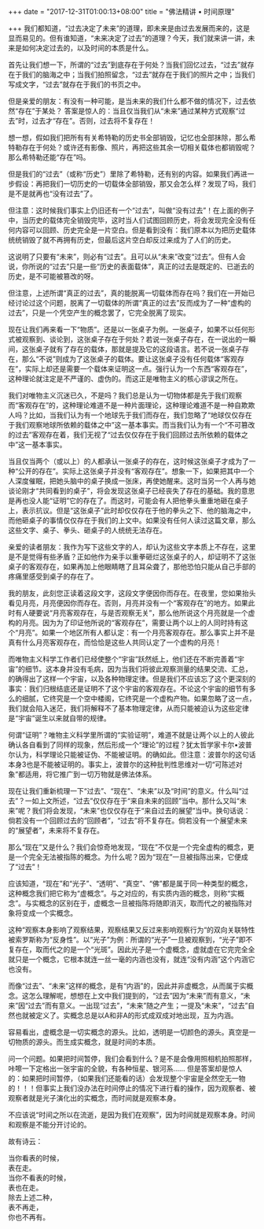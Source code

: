 +++
date = "2017-12-31T01:00:13+08:00"
title = "佛法精讲 • 时间原理"

+++
我们都知道，“过去决定了未来”的道理，即未来是由过去发展而来的，这是显而易见的。但有谁知道，“未来决定了过去”的道理？今天，我们就来讲一讲，未来是如何决定过去的，以及时间的本质是什么。  
  
首先让我们想一下，所谓的“过去”到底存在于何处？当我们回忆过去，“过去”就存在于我们的脑海之中；当我们拍照留念，“过去”就存在于我们的照片之中；当我们写成文字，“过去”就存在于我们的书页之中。  
  
但是亲爱的朋友：有没有一种可能，是当未来的我们什么都不做的情况下，过去依然“存在”于某处？  答案是惊人的：当且仅当我们从“未来”通过某种方式观察“过去”时，过去才“存在”。否则，过去将不复存在！  
  
想一想，假如我们把所有有关希特勒的历史书全部销毁，记忆也全部抹除，那么希特勒存在于何处？或许还有影像、照片，再把这些其余一切相关载体也都销毁呢？那么希特勒还能“存在”吗。  
  
但是我们的“过去”（或称“历史”）里除了希特勒，还有别的内容。如果我们再进一步假设：再把我们一切历史的一切载体全部销毁，那又会怎么样？发现了吗，我们是不是就再也“没有过去”了。  
  
但注意：这时候我们事实上仍旧还有一个“过去”，叫做“没有过去”！在上面的例子中，当历史的载体完全销毁完毕，这时当人们试图回顾历史，将会发现完全没有任何内容可以回顾、历史完全是一片空白。但是看到没有：我们原本以为把历史载体统统销毁了就不再拥有历史，但最后这片空白却反过来成为了人们的历史。  
  
这说明了只要有“未来”，则必有“过去”。且可以从“未来”改变“过去”。但有人会说，你所说的“过去”只是一些“历史的表面载体”，真正的过去是既定的、已逝去的历史，是不可能被篡改的呀。  
  
但注意，上述所谓“真正的过去”，真的能脱离一切载体而存在吗？我们在一开始已经讨论过这个问题，脱离了一切载体的所谓“真正的过去”反而成为了一种“虚构的过去”，只是一个凭空产生的概念罢了，它完全脱离了现实。  
  
现在让我们再来看一下“物质”。还是以一张桌子为例。一张桌子，如果不以任何形式被观察到、谈论到，这张桌子存在于何处？若说一张桌子存在，在一说出的一瞬间，这张桌子就有了存在的载体，那就是提及它的这段语言。若不说一张桌子存在，那么“不说”则成为了这张桌子的载体。要让这张桌子没有任何载体“客观存在”，实际上却还是需要一个载体来证明这一点。强行认为一个东西“客观存在”，这种理论就注定是不严谨的、虚伪的。而这正是唯物主义的核心谬误之所在。  
  
我们对唯物主义沉迷已久，不是吗？我们总是认为一切物体都是先于我们观察而“客观存在”的，这种理论难道不是一种片面理论，这种理论难道不是一种自欺欺人吗？比如，当我们认为有一个地球先于我们而存在，我们忽略了“地球仅仅存在于我们观察地球所依赖的载体之中”这一基本事实。而当我们认为有一个“不可篡改的过去”客观存在着，我们无视了“过去仅仅存在于我们回顾过去所依赖的载体之中”这一基本事实。  
  
当且仅当两个（或以上）的人都承认一张桌子的存在，这时候这张桌子才成为了一种“公开的存在”。实际上这张桌子并没有“客观存在”。想象一下，如果把其中一个人深度催眠，把她头脑中的桌子换成一张床，再使她醒来。这时当另一个人再与她谈论刚才“共同看到的桌子”，将会发现这张桌子已经丧失了存在的基础。我的意思是再也没人能“证明”它的存在了。而这时，可能会有人把他拳头重重地砸在桌子上，表示抗议。但是“这张桌子”此时却仅仅存在于他的拳头之下、他的脑海之中，而他砸桌子的事情仅仅存在于我们的上文中。如果没有任何人读过这篇文章，那么这些文字、桌子、拳头、砸桌子的人统统无法存在。  
  
亲爱的读者朋友：我作为写下这些文字的人，却认为这些文字本质上不存在，这里是不是觉得有些矛盾？正如他作为亲手以重拳砸烂这张桌子的人，却证明不了这张桌子的客观存在，如果再加上他眼睛瞎了且耳朵聋了，那他恐怕只能从自己手部的疼痛里感受到桌子的存在了。  
  
我的朋友，此刻您正读着这段文字，这段文字便因你而存在。在夜里，您如果抬头看见月亮，月亮便因你而存在。否则，月亮并没有一个“客观存在”的地方。如果此时有人硬要说“月亮客观存在，与是否观察无关”，那么他所说这个月亮就是一个虚构的月亮。因为为了印证他所说的“客观存在”，需要让两个以上的人同时持有这个“月亮”。如果一个地区所有人都认定：有一个月亮客观存在。那么事实上并不是真有什么月亮客观存在，而恰恰是这些人共同认定了一个虚构的月亮！  
  
而唯物主义科学工作者们已经使整个“宇宙”跃然纸上，他们还在不断完善着“宇宙”的细节。这本身并没有毛病，因为当我们将彼此观察测量的结果交流、汇总，的确得出了这样一个宇宙，以及各种物理定律。但是我们不应该忘了这个更深刻的事实：我们归根结底还是证明不了这个宇宙的客观存在。不论这个宇宙的细节有多么的细腻，它终究是一个空中楼阁，它终究是一个虚构产物。如果忽略了这一点，我们就会陷入迷茫，我们将解释不了基本物理定律，从而只能被迫认为这些定律是“宇宙”诞生以来就自带的规律。  
  
何谓“证明”？唯物主义科学里所谓的“实验证明”，难道不就是让两个以上的人彼此确认各自看到了同样的现象，然后形成一个“理论”的过程？犹太哲学家卡尔•波普尔认为，科学理论只能被证伪、不能被证明。的确如此。但注意：波普尔的这句话本身3也是不能被证明的。事实上，波普尔的这种批判性思维对一切“可陈述对象”都适用，将它推广到一切万物就是佛法体系。  
  
现在让我们重新梳理一下“过去”、“现在”、“未来”以及“时间”的意义。什么叫“过去”？一如上文所述，“过去”仅仅存在于“来自未来的回顾”当中。那什么又叫“未来”呢？我们将会发现，“未来”也仅仅存在于“来自过去的展望”当中。换句话说：倘若没有一个回顾过去的“回顾者”，“过去”将不复存在。倘若没有一个展望未来的“展望者”，未来将不复存在。  
  
那么“现在”又是什么？我们会惊奇地发现，“现在”不仅是一个完全虚构的概念，更是一个完全无法被指陈的概念。为什么呢？因为“现在”一旦被指陈出来，它便成了“过去”！  
  
应该知道，“现在”和“光子”、“透明”、“真空”、“佛”都是属于同一种类型的概念，这种概念我们把它称为“虚概念”。与之对应的，有实质内涵的概念，则称“实概念”。与实概念的区别在于，虚概念一旦被指陈将随即消灭，取而代之的被指陈对象将变成一个实概念。  
  
这种“观察本身影响了观察结果，观察结果又反过来影响观察行为“的双向关联特性被索罗斯称为“反身性”。以“光子”为例：所谓的“光子”一旦被观察到，“光子”即不复存在，取而代之的是一个“光斑”。因此光子是一个虚概念，虚就虚在它完完全全就只是一个概念，它根本就连一丝一毫的内涵也没有，就连“没有内涵”这个内涵它也没有。  
  
而像“过去”、“未来”这样的概念，是有“内涵”的，因此并非虚概念，从而属于实概念。这怎么理解呢，想想在上文中我们提到的，“过去”因为“未来”而有意义，“未来”因“过去”而有意义。一出现“过去”，“未来”随之产生；一提及“未来”，“过去”自然也就被定义了。实概念总是以A和非A的形式成双成对地出现，互为内涵。  
  
容易看出，虚概念是一切实概念的源头。比如，透明是一切颜色的源头。真空是一切物质的源头。而生成实概念，就是时间的本质。  
  
问一个问题。如果把时间暂停，我们会看到什么？是不是会像用照相机拍照那样，咔嚓一下定格出一张宇宙的全貌，有各种恒星、银河系…… 但是答案却是惊人的：如果把时间暂停，（如果我们还能看的话）会发现整个宇宙是全然空无一物的！！！但事实上我们没办法在时间停止的情况下进行看的操作，因为观察者、被观察者就是光子演化出的实概念，而时间就是观察本身。  
  
不应该说“时间之所以在流逝，是因为我们在观察”，因为时间就是观察本身。时间和观察是不能分开讨论的。  
  
故有诗云：  
  
当你看表的时候，  
表在走。  
当你不看表的时候，  
表也在走。  
除去上述二种，  
表不再走，  
你也不再有。  